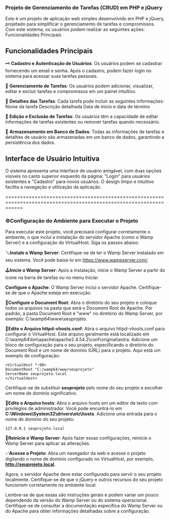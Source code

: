 ### Projeto de Gerenciamento de Tarefas (CRUD) em PHP e jQuery


Este é um projeto de aplicação web simples desenvolvido em PHP e jQuery, projetado para simplificar o gerenciamento de tarefas e compromissos. Com este sistema, os usuários podem realizar as seguintes ações:
Funcionalidades Principais

## Funcionalidades Principais

🗝️ **Cadastro e Autenticação de Usuários**: Os usuários podem se cadastrar fornecendo um email e senha. Após o cadastro, podem fazer login no sistema para acessar suas tarefas pessoais.

📝 **Gerenciamento de Tarefas**: Os usuários podem adicionar, visualizar, editar e excluir tarefas e compromissos em um painel intuitivo.

🔖 **Detalhes das Tarefas**: Cada tarefa pode incluir as seguintes informações:
    Nome da tarefa
    Descrição detalhada
    Data de início e data de término

🎯 **Edição e Exclusão de Tarefas**: Os usuários têm a capacidade de editar informações de tarefas existentes ou remover tarefas quando necessário.

📀 **Armazenamento em Banco de Dados**: Todas as informações de tarefas e detalhes de usuário são armazenadas em um banco de dados, garantindo a persistência dos dados.

## Interface de Usuário Intuitiva

O sistema apresenta uma interface de usuário amigável, com duas opções visíveis no canto superior esquerdo da página: "Login" para usuários existentes e "Cadastro" para novos usuários. O design limpo e intuitivo facilita a navegação e utilização da aplicação.

==================================================================================================================

### ⚙Configuração do Ambiente para Executar o Projeto

Para executar este projeto, você precisará configurar corretamente o ambiente, o que inclui a instalação do servidor Apache (como o Wamp Server) e a configuração do VirtualHost. Siga os passos abaixo:

🪛**Instale o Wamp Server**:
Certifique-se de ter o Wamp Server instalado em seu sistema. Você pode baixá-lo em https://www.wampserver.com/.

🕹️**Inicie o Wamp Server**:
Após a instalação, inicie o Wamp Server a partir do ícone na barra de tarefas ou no menu Iniciar.

**Configure o Apache**:
O Wamp Server inclui o servidor Apache. Certifique-se de que o Apache esteja em execução.

📜**Configure o Document Root**:
Abra o diretório do seu projeto e coloque todos os arquivos na pasta que será o Document Root do Apache. Por padrão, a pasta Document Root é "www" no diretório do Wamp Server, por exemplo: C:\wamp64\www\seuprojeto.

📑**Edite o Arquivo httpd-vhosts.conf**:
    Abra o arquivo httpd-vhosts.conf para configurar o VirtualHost. Este arquivo geralmente está localizado em C:\wamp64\bin\apache\apache2.4.54.2\conf\original\extra. Adicione um bloco de configuração para o seu projeto, especificando o diretório do Document Root e um nome de domínio (URL) para o projeto. Aqui está um exemplo de configuração:
    
    <VirtualHost *:80>
    DocumentRoot "C:/wamp64/www/seuprojeto"
    ServerName seuprojeto.local
    </VirtualHost>  

Certifique-se de substituir **seuprojeto** pelo nome do seu projeto e escolher um nome de domínio significativo.

📑**Edite o Arquivo hosts**:
Abra o arquivo hosts em um editor de texto com privilégios de administrador. Você pode encontrá-lo em **C:\Windows\System32\drivers\etc\hosts**. Adicione uma entrada para o nome de domínio do seu projeto:
      
    127.0.0.1 seuprojeto.local

🔄**Reinicie o Wamp Server**:
Após fazer essas configurações, reinicie o Wamp Server para aplicar as alterações.

✅**Acesse o Projeto**:
Abra um navegador da web e acesse o projeto digitando o nome de domínio configurado no VirtualHost, por exemplo, **http://seuprojeto.local**.

Agora, o servidor Apache deve estar configurado para servir o seu projeto localmente. Certifique-se de que o jQuery e outros recursos do seu projeto funcionem corretamente no ambiente local.

Lembre-se de que essas são instruções gerais e podem variar um pouco dependendo da versão do Wamp Server ou do sistema operacional. Certifique-se de consultar a documentação específica do Wamp Server ou do Apache para obter informações detalhadas sobre a configuração.

